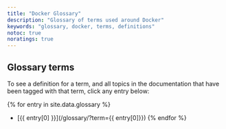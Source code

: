 ```yaml
---
title: "Docker Glossary"
description: "Glossary of terms used around Docker"
keywords: "glossary, docker, terms, definitions"
notoc: true
noratings: true
---
```

<!--
To edit/add/remove glossary entries, visit the YAML file at:
https://github.com/docker/docker.github.io/blob/master/_data/glossary.yaml

To get a specific entry while writing a page in the docs, enter Liquid text
like so:
{{ site.data.glossary["aufs"] }}
-->
<span id="glossaryMatch" />
<span id="topicMatch" />

## Glossary terms

To see a definition for a term, and all topics in the documentation that have
been tagged with that term, click any entry below:

{% for entry in site.data.glossary %}
- [{{ entry[0] }}](/glossary/?term={{ entry[0]}})
{% endfor %}

